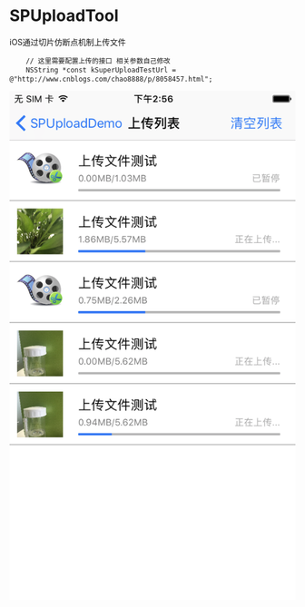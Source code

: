 # SPUploadTool
iOS通过切片仿断点机制上传文件
```objc
    // 这里需要配置上传的接口 相关参数自己修改
    NSString *const kSuperUploadTestUrl = @"http://www.cnblogs.com/chao8888/p/8058457.html";
```
![效果图](./demo.png)
